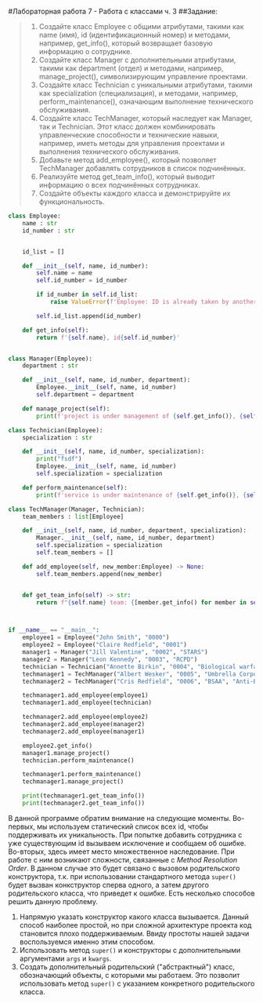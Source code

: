 #Лабораторная работа 7 - Работа с классами ч. 3
##Задание:
>1.	Создайте класс Employee с общими атрибутами, такими как name (имя), id (идентификационный номер) и методами, например, get_info(), который возвращает базовую информацию о сотруднике.
>2.	Создайте класс Manager с дополнительными атрибутами, такими как department (отдел) и методами, например, manage_project(), символизирующим управление проектами.
>3.	Создайте класс Technician с уникальными атрибутами, такими как specialization (специализация), и методами, например, perform_maintenance(), означающим выполнение технического обслуживания.
>4.	Создайте класс TechManager, который наследует как Manager, так и Technician. Этот класс должен комбинировать управленческие способности и технические навыки, например, иметь методы для управления проектами и выполнения технического обслуживания.
>5.	Добавьте метод add_employee(), который позволяет TechManager добавлять сотрудников в список подчинённых.
>6.	Реализуйте метод get_team_info(), который выводит информацию о всех подчинённых сотрудниках.
> 7.	Создайте объекты каждого класса и демонстрируйте их функциональность.
```python
class Employee:
    name : str
    id_number : str


    id_list = []

    def __init__(self, name, id_number):
        self.name = name
        self.id_number = id_number

        if id_number in self.id_list:
            raise ValueError(f'Employee: ID is already taken by another employee')

        self.id_list.append(id_number)

    def get_info(self):
        return f'{self.name}, id{self.id_number}'


class Manager(Employee):
    department : str

    def __init__(self, name, id_number, department):
        Employee.__init__(self, name, id_number)
        self.department = department

    def manage_project(self):
        print(f'project is under management of {self.get_info()}, {self.department}')

class Technician(Employee):
    specialization : str

    def __init__(self, name, id_number, specialization):
        print("fsdf")
        Employee.__init__(self, name, id_number)
        self.specialization = specialization

    def perform_maintenance(self):
        print(f'service is under maintenance of {self.get_info()}, {self.specialization}')

class TechManager(Manager, Technician):
    team_members : list[Employee]

    def __init__(self, name, id_number, department, specialization):
        Manager.__init__(self, name, id_number, department)
        self.specialization = specialization
        self.team_members = []

    def add_employee(self, new_member:Employee) -> None:
        self.team_members.append(new_member)


    def get_team_info(self) -> str:
        return f"{self.name} team: {[member.get_info() for member in self.team_members]}"



if __name__ == "__main__":
    employee1 = Employee("John Smith", "0000")
    employee2 = Employee("Claire Redfield", "0001")
    manager1 = Manager("Jill Valentine", "0002", "STARS")
    manager2 = Manager("Leon Kennedy", "0003", "RCPD")
    technician = Technician("Annette Birkin", "0004", "Biological warfare")
    techmanager1 = TechManager("Albert Wesker", "0005", "Umbrella Corporation", "Biological Warfare")
    techmanager2 = TechManager("Cris Redfield", "0006", "BSAA", "Anti-Biological Warfare")

    techmanager1.add_employee(employee1)
    techmanager1.add_employee(technician)

    techmanager2.add_employee(employee2)
    techmanager2.add_employee(manager2)
    techmanager2.add_employee(manager1)

    employee2.get_info()
    manager1.manage_project()
    technician.perform_maintenance()

    techmanager1.perform_maintenance()
    techmanager1.manage_project()

    print(techmanager1.get_team_info())
    print(techmanager2.get_team_info())
```
В данной программе обратим внимание на следующие моменты. Во-первых, мы используем статический список всех id, чтобы поддерживать их уникальность. 
При попытке добавить сотрудника с уже существующим id вызываем исключение и сообщаем об ошибке.   
Во-вторых, здесь имеет место множественное наследование. При работе с ним возникают сложности, связанные с _Method Resolution Order_. В данном 
случае это будет связано с вызовом родительского конструктора, т.к. при использовании стандартного метода `super()` будет вызван конкструктор сперва одного,
а затем другого родительского класса, что приведет к ошибке. Есть несколько способов решить данную проблему.  
1. Напрямую указать конструктор какого класса вызывается. Данный способ наиболее простой, но при сложной архитектуре проекта код становится плохо
поддерживаемым. Ввиду простоты нашей задачи воспользуемся именно этим способом.
2. Использовать метод `super()` и конструкторы с дополнительными аргументами `args` и `kwargs`.
3. Создать дополнительный родительский ("абстрактный") класс, обозначающий объекты, с которыми мы работаем. Это позволит использовать метод `super()`
с указанием конкретного родительского класса.  
